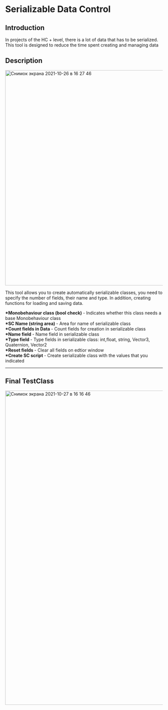 # Serializable Data Control
<h2> Introduction </h2>
In projects of the HC + level, there is a lot of data that has to be serialized. This tool is designed to reduce the time spent creating and managing data
<h2> Description </h2>
<img width="688" alt="Снимок экрана 2021-10-26 в 16 27 46" src="https://user-images.githubusercontent.com/52866390/139038832-a3208965-94e0-415c-a209-6cd9fa8701b0.png">

This tool allows you to create automatically serializable classes, you need to specify the number of fields, their name and type. In addition, creating functions for loading and saving data.

<b> *Monobehaviour class (bool check) </b> - Indicates whether this class needs a base Monobehaviour class
<br>
<b> *SC Name (string area) </b> - Area for name of serializable class
<br>
<b> *Count fields in Data </b> - Count fields for creation in serializable class
<br>
<b> *Name field </b> - Name field in serializable class
<br>
<b> *Type field </b> - Type fields in serializable class: int,float, string, Vector3, Quaternion, Vector2
<br>
<b> *Reset fields </b> - Clear all fields on edtior window
<br>
<b> *Create SC script </b> - Create serializable class with the values that you indicated
<br>
<hr>
<h2> Final TestClass </h2>
<img width="1004" alt="Снимок экрана 2021-10-27 в 16 16 46" src="https://user-images.githubusercontent.com/52866390/139073866-2b2e2e88-3fbb-4258-a5e7-17f1ca9e02c8.png">
